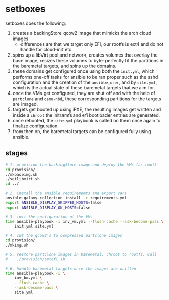 # setboxes
setboxes does the following:
1. creates a backingStore qcow2 image that mimicks the arch cloud images
   - differences are that we target only EFI, our rootfs is ext4 and do not
     handle for cloud-init etc.
2. spins up a libVirt pool and network, creates volumes that overlay the base
   image, resizes these volumes to byte-perfectly fit the partitions in the
   baremetal targets, and spins up the domains.
3. these domains get configured once using both the `init.yml`, which performs
   one-off tasks for ansible to be ran proper such as the sshd configuration and
   the creation of the `ansible_user`, and by `site.yml`, which is the actual
   state of these baremetal targets that we aim for.
4. once the VMs get configured, they are shut off and with the help of
   `partclone` and `qemu-nbd`, these corresponding partitions for the targets
   are imaged.
5. targets get booted up using iPXE, the resulting images get written and inside
   a `chroot` the initramfs and efi bootloader entries are generated.
6. once rebooted, the `site.yml` playbook is called on them once again to
   finalize configuration.
7. from then on, the baremetal targets can be configured fully using ansible.

## stages
```sh
# 1. provision the backingStore image and deploy the VMs (as root)
cd provision/
./mkbaseimg.sh
./setlibvirt.sh
cd ../

# 2. install the ansible requirements and export vars
ansible-galaxy collection install -r requirements.yml
export ANSIBLE_DISPLAY_SKIPPED_HOSTS=false
export ANSIBLE_DISPLAY_OK_HOSTS=false

# 3. init the configuration of the VMs
time ansible-playbook -i inv_vm.yml --flush-cache --ask-become-pass \
    init.yml site.yml

# 4. cut the qcow2's to compressed partclone images
cd provision/
./mkimg.sh

# 5. restore partclone images in baremetal, chroot to rootfs, call
#    ./provision/setefi.sh

# 6. handle baremetal targets once the images are written
time ansible-playbook -i \
    inv_bm.yml \
    --flush-cache \
    --ask-become-pass \
    site.yml
```
